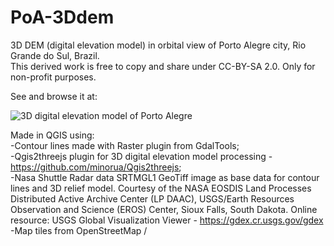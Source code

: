 # PoA-3Ddem

3D DEM (digital elevation model) in orbital view of Porto Alegre city, Rio Grande do Sul, Brazil.  
This derived work is free to copy and share under CC-BY-SA 2.0. Only for non-profit purposes.  
  
See and browse it at:  
  
 ![3D digital elevation model of Porto Alegre](http://i.imgur.com/pyiMjzN.jpg)  
   
Made in QGIS using:  
-Contour lines made with Raster plugin from GdalTools;  
-Qgis2threejs plugin for 3D digital elevation model processing - https://github.com/minorua/Qgis2threejs;  
-Nasa Shuttle Radar data SRTMGL1 GeoTiff image as base data for contour lines and 3D relief model. Courtesy of the NASA EOSDIS Land Processes Distributed Active Archive Center (LP DAAC), USGS/Earth Resources Observation and Science (EROS) Center, Sioux Falls, South Dakota. Online resource: USGS Global Visualization Viewer - https://gdex.cr.usgs.gov/gdex
-Map tiles from OpenStreetMap / 
